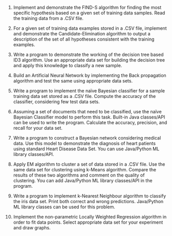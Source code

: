 1. Implement and demonstrate the FIND-S algorithm for finding the most specific hypothesis based
on a given set of training data samples. Read the training data from a .CSV file.

2. For a given set of training data examples stored in a .CSV file, implement and demonstrate the
Candidate-Elimination algorithm to output a description of the set of all hypotheses consistent
with the training examples.

3. Write a program to demonstrate the working of the decision tree based ID3 algorithm. Use an
appropriate data set for building the decision tree and apply this knowledge to classify a new
sample.

4. Build an Artificial Neural Network by implementing the Back propagation algorithm and test the
same using appropriate data sets.

5. Write a program to implement the naïve Bayesian classifier for a sample training data set stored as
a .CSV file. Compute the accuracy of the classifier, considering few test data sets.

6. Assuming a set of documents that need to be classified, use the naïve Bayesian Classifier model to
perform this task. Built-in Java classes/API can be used to write the program. Calculate the
accuracy, precision, and recall for your data set.

7. Write a program to construct a Bayesian network considering medical data. Use this model to
demonstrate the diagnosis of heart patients using standard Heart Disease Data Set. You can use
Java/Python ML library classes/API.

8. Apply EM algorithm to cluster a set of data stored in a .CSV file. Use the same data set for
clustering using k-Means algorithm. Compare the results of these two algorithms and comment on
the quality of clustering. You can add Java/Python ML library classes/API in the program.

9. Write a program to implement k-Nearest Neighbour algorithm to classify the iris data set. Print
both correct and wrong predictions. Java/Python ML library classes can be used for this problem.

10. Implement the non-parametric Locally Weighted Regression algorithm in order to fit data points.
Select appropriate data set for your experiment and draw graphs.
